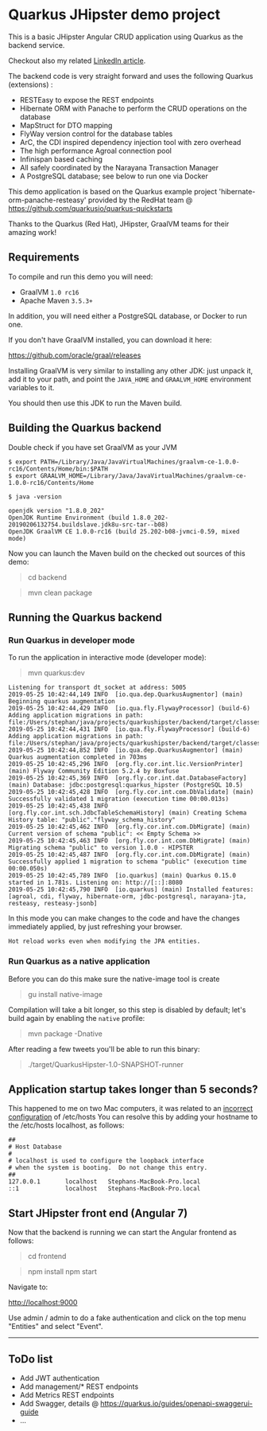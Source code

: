 # Quarkus JHipster demo project

This is a basic JHipster Angular CRUD application using Quarkus as the backend service.

Checkout also my related [LinkedIn article](https://www.linkedin.com/pulse/jhipster-quarkus-demo-app-stephan-janssen).

The backend code is very straight forward and uses the following Quarkus (extensions) :
 - RESTEasy to expose the REST endpoints
 - Hibernate ORM with Panache to perform the CRUD operations on the database
 - MapStruct for DTO mapping
 - FlyWay version control for the database tables
 - ArC, the CDI inspired dependency injection tool with zero overhead
 - The high performance Agroal connection pool
 - Infinispan based caching
 - All safely coordinated by the Narayana Transaction Manager
 - A PostgreSQL database; see below to run one via Docker
 
This demo application is based on the Quarkus example project  'hibernate-orm-panache-resteasy' provided by the RedHat team @ https://github.com/quarkusio/quarkus-quickstarts

Thanks to the Quarkus (Red Hat), JHipster, GraalVM teams for their amazing work! 


## Requirements

To compile and run this demo you will need:
- GraalVM `1.0 rc16`
- Apache Maven `3.5.3+`

In addition, you will need either a PostgreSQL database, or Docker to run one.

If you don't have GraalVM installed, you can download it here:

<https://github.com/oracle/graal/releases>

Installing GraalVM is very similar to installing any other JDK:
just unpack it, add it to your path, and point the `JAVA_HOME`
and `GRAALVM_HOME` environment variables to it.

You should then use this JDK to run the Maven build.


## Building the Quarkus backend

Double check if you have set GraalVM as your JVM

```
$ export PATH=/Library/Java/JavaVirtualMachines/graalvm-ce-1.0.0-rc16/Contents/Home/bin:$PATH
$ export GRAALVM_HOME=/Library/Java/JavaVirtualMachines/graalvm-ce-1.0.0-rc16/Contents/Home 

$ java -version

openjdk version "1.8.0_202"
OpenJDK Runtime Environment (build 1.8.0_202-20190206132754.buildslave.jdk8u-src-tar--b08)
OpenJDK GraalVM CE 1.0.0-rc16 (build 25.202-b08-jvmci-0.59, mixed mode)
```

Now you can launch the Maven build on the checked out sources of this demo:

> cd backend

> mvn clean package

## Running the Quarkus backend

### Run Quarkus in developer mode

To run the application in interactive mode (developer mode):

>  mvn quarkus:dev

```
Listening for transport dt_socket at address: 5005
2019-05-25 10:42:44,149 INFO  [io.qua.dep.QuarkusAugmentor] (main) Beginning quarkus augmentation
2019-05-25 10:42:44,429 INFO  [io.qua.fly.FlywayProcessor] (build-6) Adding application migrations in path: file:/Users/stephan/java/projects/quarkushipster/backend/target/classes/db/migration/
2019-05-25 10:42:44,431 INFO  [io.qua.fly.FlywayProcessor] (build-6) Adding application migrations in path: file:/Users/stephan/java/projects/quarkushipster/backend/target/classes/db/migration
2019-05-25 10:42:44,852 INFO  [io.qua.dep.QuarkusAugmentor] (main) Quarkus augmentation completed in 703ms
2019-05-25 10:42:45,296 INFO  [org.fly.cor.int.lic.VersionPrinter] (main) Flyway Community Edition 5.2.4 by Boxfuse
2019-05-25 10:42:45,369 INFO  [org.fly.cor.int.dat.DatabaseFactory] (main) Database: jdbc:postgresql:quarkus_hipster (PostgreSQL 10.5)
2019-05-25 10:42:45,428 INFO  [org.fly.cor.int.com.DbValidate] (main) Successfully validated 1 migration (execution time 00:00.013s)
2019-05-25 10:42:45,438 INFO  [org.fly.cor.int.sch.JdbcTableSchemaHistory] (main) Creating Schema History table: "public"."flyway_schema_history"
2019-05-25 10:42:45,462 INFO  [org.fly.cor.int.com.DbMigrate] (main) Current version of schema "public": << Empty Schema >>
2019-05-25 10:42:45,463 INFO  [org.fly.cor.int.com.DbMigrate] (main) Migrating schema "public" to version 1.0.0 - HIPSTER
2019-05-25 10:42:45,487 INFO  [org.fly.cor.int.com.DbMigrate] (main) Successfully applied 1 migration to schema "public" (execution time 00:00.050s)
2019-05-25 10:42:45,789 INFO  [io.quarkus] (main) Quarkus 0.15.0 started in 1.781s. Listening on: http://[::]:8080
2019-05-25 10:42:45,790 INFO  [io.quarkus] (main) Installed features: [agroal, cdi, flyway, hibernate-orm, jdbc-postgresql, narayana-jta, resteasy, resteasy-jsonb]
```

In this mode you can make changes to the code and have the changes immediately applied, by just refreshing your browser.

    Hot reload works even when modifying the JPA entities.


### Run Quarkus as a native application

Before you can do this make sure the native-image tool is create

> gu install native-image


Compilation will take a bit longer, so this step is disabled by default;
let's build again by enabling the `native` profile:

> mvn package -Dnative

After reading a few tweets you'll be able to run this binary:

> ./target/QuarkusHipster-1.0-SNAPSHOT-runner

## Application startup takes longer than 5 seconds?

This happened to me on two Mac computers, it was related to an [incorrect configuration](https://thoeni.io/post/macos-sierra-java/) of /etc/hosts
You can resolve this by adding your hostname to the /etc/hosts localhost, as follows: 

```
##
# Host Database
#
# localhost is used to configure the loopback interface
# when the system is booting.  Do not change this entry.
##
127.0.0.1       localhost   Stephans-MacBook-Pro.local
::1             localhost   Stephans-MacBook-Pro.local
```

## Start JHipster front end (Angular 7)

Now that the backend is running we can start the Angular frontend as follows: 

> cd frontend

> npm install
> npm start

Navigate to:

<http://localhost:9000>

Use admin / admin to do a fake authentication and click on the top menu "Entities" and select "Event".

---
## ToDo list

- Add JWT authentication
- Add management/* REST endpoints
- Add Metrics REST endpoints
- Add Swagger, details @ https://quarkus.io/guides/openapi-swaggerui-guide
- ... 


